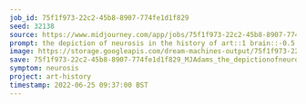 ```yaml
---
job_id: 75f1f973-22c2-45b8-8907-774fe1d1f829
seed: 32138
source: https://www.midjourney.com/app/jobs/75f1f973-22c2-45b8-8907-774fe1d1f829/
prompt: the depiction of neurosis in the history of art::1 brain::-0.5
image: https://storage.googleapis.com/dream-machines-output/75f1f973-22c2-45b8-8907-774fe1d1f829/0_0.png
save: 75f1f973-22c2-45b8-8907-774fe1d1f829_MJAdams_the_depictionofneurosisinthehistoryofart.png
symptom: neurosis
project: art-history
timestamp: 2022-06-25 09:37:00 BST
---
```

